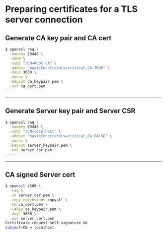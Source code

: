 # Preparing certificates for a TLS server connection

## Generate CA key pair and CA cert
```bash
$ openssl req \
  -newkey ED448 \
  -x509 \
  -subj "/CN=Root CA" \
  -addext "basicConstraints=critical,CA:TRUE" \
  -days 3650 \
  -noenc \
  -keyout ca_keypair.pem \
  -out ca_cert.pem
-----
```

---

## Generate Server key pair and Server CSR
```bash
$ openssl req \
  -newkey ED448 \
  -subj "/CN=localhost" \
  -addext "basicConstraints=critical,CA:FALSE" \
  -noenc \
  -keyout server_keypair.pem \
  -out server_csr.pem
-----
```

---

## CA signed Server cert
```bash
$ openssl x509 \
  -req \
  -in server_csr.pem \
  -copy_extensions copyall \
  -CA ca_cert.pem \
  -CAkey ca_keypair.pem \
  -days 3650 \
  -out server_cert.pem
Certificate request self-signature ok
subject=CN = localhost
```